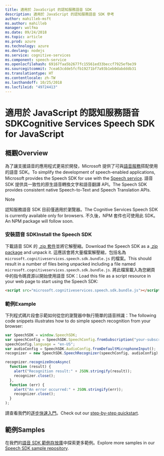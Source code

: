 ```yaml
---
title: 適用於 JavaScript 的認知服務語音 SDK
description: 適用於 JavaScript 的認知服務語音 SDK 參考
author: mahilleb-msft
ms.author: mahilleb
manager: wolfma
ms.date: 09/24/2018
ms.topic: article
ms.prod: azure
ms.technology: azure
ms.devlang: nodejs
ms.service: cognitive-services
ms.component: speech-service
ms.openlocfilehash: 69167faa5b2677fc15561ed33beccf7925efbe39
ms.sourcegitcommit: 7cea63cdde5fcfb19271bf7a93b1eb0dabdddb31
ms.translationtype: HT
ms.contentlocale: zh-TW
ms.lasthandoff: 10/25/2018
ms.locfileid: "49724413"
---
```

# <a name="cognitive-services-speech-sdk-for-javascript"></a><span data-ttu-id="ac833-103">適用於 JavaScript 的認知服務語音 SDK</span><span class="sxs-lookup"><span data-stu-id="ac833-103">Cognitive Services Speech SDK for JavaScript</span></span>

## <a name="overview"></a><span data-ttu-id="ac833-104">概觀</span><span class="sxs-lookup"><span data-stu-id="ac833-104">Overview</span></span>

<span data-ttu-id="ac833-105">為了讓支援語音的應用程式更易於開發，Microsoft 提供了可與[語音服務](https://aka.ms/csspeech)搭配使用的語音 SDK。</span><span class="sxs-lookup"><span data-stu-id="ac833-105">To simplify the development of speech-enabled applications, Microsoft provides the Speech SDK for use with the [Speech service](https://aka.ms/csspeech).</span></span>
<span data-ttu-id="ac833-106">語音 SDK 提供具一致性的原生語音轉換文字和語音翻譯 API。</span><span class="sxs-lookup"><span data-stu-id="ac833-106">The Speech SDK provides consistent native Speech-to-Text and Speech Translation APIs.</span></span>

> [!NOTE]
> <span data-ttu-id="ac833-107">認知服務語音 SDK 目前僅適用於瀏覽器。</span><span class="sxs-lookup"><span data-stu-id="ac833-107">The Cognitive Services Speech SDK is currently available only for browsers.</span></span>
> <span data-ttu-id="ac833-108">不久後，NPM 套件也可使用此 SDK。</span><span class="sxs-lookup"><span data-stu-id="ac833-108">An NPM package will follow soon.</span></span>

### <a name="install-the-speech-sdk"></a><span data-ttu-id="ac833-109">安裝語音 SDK</span><span class="sxs-lookup"><span data-stu-id="ac833-109">Install the Speech SDK</span></span>

<span data-ttu-id="ac833-110">下載語音 SDK 的 [.zip 套件](https://aka.ms/csspeech/jsbrowserpackage)並將它解壓縮。</span><span class="sxs-lookup"><span data-stu-id="ac833-110">Download the Speech SDK as a [.zip package](https://aka.ms/csspeech/jsbrowserpackage) and unpack it.</span></span>
<span data-ttu-id="ac833-111">這應該會將大量檔案解壓縮，包括名為 `microsoft.cognitiveservices.speech.sdk.bundle.js` 的檔案。</span><span class="sxs-lookup"><span data-stu-id="ac833-111">This should result in a number of files being unpacked including a file named `microsoft.cognitiveservices.speech.sdk.bundle.js`.</span></span>
<span data-ttu-id="ac833-112">將此檔案載入為您網頁中的指令碼資源以開始使用語音 SDK：</span><span class="sxs-lookup"><span data-stu-id="ac833-112">Load this file as a script resource in your web page to start using the Speech SDK:</span></span>

```html
<script src="microsoft.cognitiveservices.speech.sdk.bundle.js"></script>
```

### <a name="example"></a><span data-ttu-id="ac833-113">範例</span><span class="sxs-lookup"><span data-stu-id="ac833-113">Example</span></span> 

<span data-ttu-id="ac833-114">下列程式碼片段會示範如何從您的瀏覽器中執行簡單的語音辨識：</span><span class="sxs-lookup"><span data-stu-id="ac833-114">The following code snippets illustrates how to do simple speech recognition from your browser:</span></span>

```javascript 
var SpeechSDK = window.SpeechSDK;
var speechConfig = SpeechSDK.SpeechConfig.fromSubscription("your-subscription-key", "your-service-region");
speechConfig.language = "en-US";
var audioConfig = SpeechSDK.AudioConfig.fromDefaultMicrophoneInput();
recognizer = new SpeechSDK.SpeechRecognizer(speechConfig, audioConfig);

recognizer.recognizeOnceAsync(
  function (result) {
    alert("Recognition result:" + JSON.stringify(result));
    recognizer.close();
  },
  function (err) {
    alert("An error occurred:" + JSON.stringify(err));
    recognizer.close();
  }
);
``` 

<span data-ttu-id="ac833-115">請查看我們的[逐步快速入門](/azure/cognitive-services/speech-service/quickstart-js-browser)。</span><span class="sxs-lookup"><span data-stu-id="ac833-115">Check out our [step-by-step quickstart](/azure/cognitive-services/speech-service/quickstart-js-browser).</span></span>

## <a name="samples"></a><span data-ttu-id="ac833-116">範例</span><span class="sxs-lookup"><span data-stu-id="ac833-116">Samples</span></span>

<span data-ttu-id="ac833-117">在我們的[語音 SDK 範例存放庫](https://aka.ms/csspeech/samples)中探索更多範例。</span><span class="sxs-lookup"><span data-stu-id="ac833-117">Explore more samples in our [Speech SDK sample repository](https://aka.ms/csspeech/samples).</span></span>
